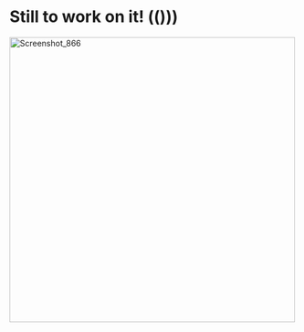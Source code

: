 Still to work on it! (()))
=========================

<img width="500" alt="Screenshot_866" src="https://user-images.githubusercontent.com/13994900/81084863-11b08b80-8ebc-11ea-84ff-9b2a3afdb6b9.png">
